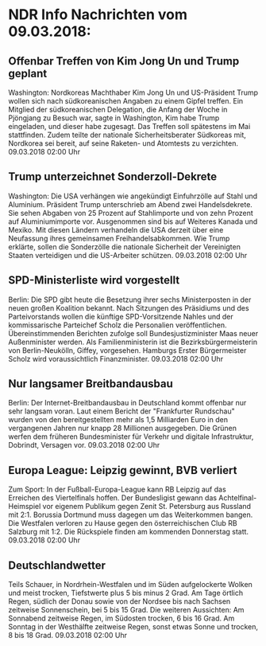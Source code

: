 # NDR Info Nachrichten vom 09.03.2018:


## Offenbar Treffen von Kim Jong Un und Trump geplant
Washington: Nordkoreas Machthaber Kim Jong Un und US-Präsident Trump wollen sich nach südkoreanischen Angaben zu einem Gipfel treffen. Ein Mitglied der südkoreanischen Delegation, die Anfang der Woche in Pjöngjang zu Besuch war, sagte in Washington, Kim habe Trump eingeladen, und dieser habe zugesagt. Das Treffen soll spätestens im Mai stattfinden. Zudem teilte der nationale Sicherheitsberater Südkoreas mit, Nordkorea sei bereit, auf seine Raketen- und Atomtests zu verzichten. 09.03.2018 02:00 Uhr 

## Trump unterzeichnet Sonderzoll-Dekrete
Washington: Die USA verhängen wie angekündigt Einfuhrzölle auf Stahl und Aluminium. Präsident Trump unterschrieb am Abend zwei Handelsdekrete. Sie sehen Abgaben von 25 Prozent auf Stahlimporte und von zehn Prozent auf Aluminiumimporte vor. Ausgenommen sind bis auf Weiteres Kanada und Mexiko. Mit diesen Ländern verhandeln die USA derzeit über eine Neufassung ihres gemeinsamen Freihandelsabkommen. Wie Trump erklärte, sollen die Sonderzölle die nationale Sicherheit der Vereinigten Staaten verteidigen und die US-Arbeiter schützen. 09.03.2018 02:00 Uhr 

## SPD-Ministerliste wird vorgestellt
Berlin: Die SPD gibt heute die Besetzung ihrer sechs Ministerposten in der neuen großen Koalition bekannt. Nach Sitzungen des Präsidiums und des Parteivorstands wollen die künftige SPD-Vorsitzende Nahles und der kommissarische Parteichef Scholz die Personalien veröffentlichen. Übereinstimmenden Berichten zufolge soll Bundesjustizminister Maas neuer Außenminister werden. Als Familienministerin ist die Bezirksbürgermeisterin von Berlin-Neukölln, Giffey, vorgesehen. Hamburgs Erster Bürgermeister Scholz wird voraussichtlich Finanzminister. 09.03.2018 02:00 Uhr 

## Nur langsamer Breitbandausbau
Berlin: Der Internet-Breitbandausbau in Deutschland kommt offenbar nur sehr langsam voran. Laut einem Bericht der "Frankfurter Rundschau" wurden von den bereitgestellten mehr als 1,5 Milliarden Euro in den vergangenen Jahren nur knapp 28 Millionen ausgegeben. Die Grünen werfen dem früheren Bundesminister für Verkehr und digitale Infrastruktur, Dobrindt, Versagen vor. 09.03.2018 02:00 Uhr 

## Europa League: Leipzig gewinnt, BVB verliert
Zum Sport: In der Fußball-Europa-League kann RB Leipzig auf das Erreichen des Viertelfinals hoffen. Der Bundesligist gewann das Achtelfinal-Heimspiel vor eigenem Publikum gegen Zenit St. Petersburg aus Russland mit 2:1.
Borussia Dortmund muss dagegen um das Weiterkommen bangen. Die Westfalen verloren zu Hause gegen den österreichischen Club RB Salzburg mit 1:2. Die Rückspiele finden am kommenden Donnerstag statt. 09.03.2018 02:00 Uhr 

## Deutschlandwetter
Teils Schauer, in Nordrhein-Westfalen und im Süden aufgelockerte Wolken und meist trocken, Tiefstwerte plus 5 bis minus 2 Grad. Am Tage örtlich Regen, südlich der Donau sowie von der Nordsee bis nach Sachsen zeitweise Sonnenschein, bei 5 bis 15 Grad. Die weiteren Aussichten: Am Sonnabend zeitweise Regen, im Südosten trocken, 6 bis 16 Grad. Am Sonntag in der Westhälfte zeitweise Regen, sonst etwas Sonne und trocken, 8 bis 18 Grad. 09.03.2018 02:00 Uhr 
